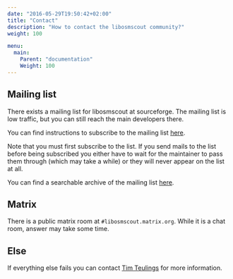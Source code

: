 ```yaml
---
date: "2016-05-29T19:50:42+02:00"
title: "Contact"
description: "How to contact the libosmscout community?"
weight: 100

menu:
  main:
    Parent: "documentation"
    Weight: 100
---
```


## Mailing list

There exists a mailing list for libosmscout at sourceforge. The mailing list 
is low traffic, but you can still reach the main developers there.

You can find instructions to subscribe to the mailing list
[here](https://lists.sourceforge.net/lists/listinfo/libosmscout-development). 

Note that you must first subscribe to the list. If you send mails to the
list before being subscribed you either have to wait for the maintainer to pass
them through (which may take a while) or they will never appear on the list at
all.

You can find a searchable archive of the mailing list
[here](https://sourceforge.net/p/libosmscout/mailman/libosmscout-development/).
       
## Matrix

There is a public matrix room at `#libosmscout.matrix.org`. While
it is a chat room, answer may take some time.
       
## Else

If everything else fails you can contact [Tim Teulings](mailto:tteuling@users.sf.net)
for more information.



